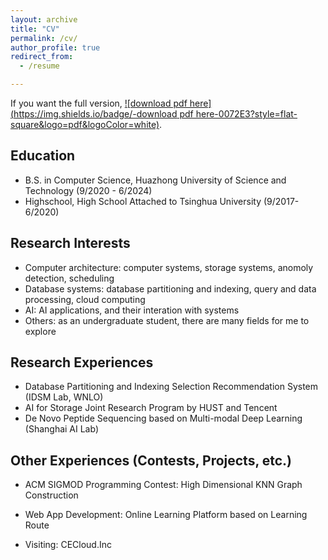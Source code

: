 ```yaml
---
layout: archive
title: "CV"
permalink: /cv/
author_profile: true
redirect_from:
  - /resume

---
```


If you want the full version, [![download pdf here](https://img.shields.io/badge/-download pdf here-0072E3?style=flat-square&logo=pdf&logoColor=white)](./Resume_Zhaorui_Ding.pdf).

Education
------

* B.S. in Computer Science, Huazhong University of Science and Technology (9/2020 - 6/2024)
* Highschool, High School Attached to Tsinghua University (9/2017- 6/2020)

## Research Interests

- Computer architecture: computer systems, storage systems, anomoly detection, scheduling
- Database systems: database partitioning and indexing, query and data processing, cloud computing
- AI: AI applications, and their interation with systems
- Others: as an undergraduate student, there are many fields for me to explore

Research Experiences
------

* Database Partitioning and Indexing Selection Recommendation System (IDSM Lab, WNLO)
* AI for Storage Joint Research Program by HUST and Tencent
* De Novo Peptide Sequencing based on Multi-modal Deep Learning (Shanghai AI Lab)

## Other Experiences (Contests, Projects, etc.)

- ACM SIGMOD Programming Contest: High Dimensional KNN Graph Construction

- Web App Development: Online Learning Platform based on Learning Route

- Visiting: CECloud.Inc

